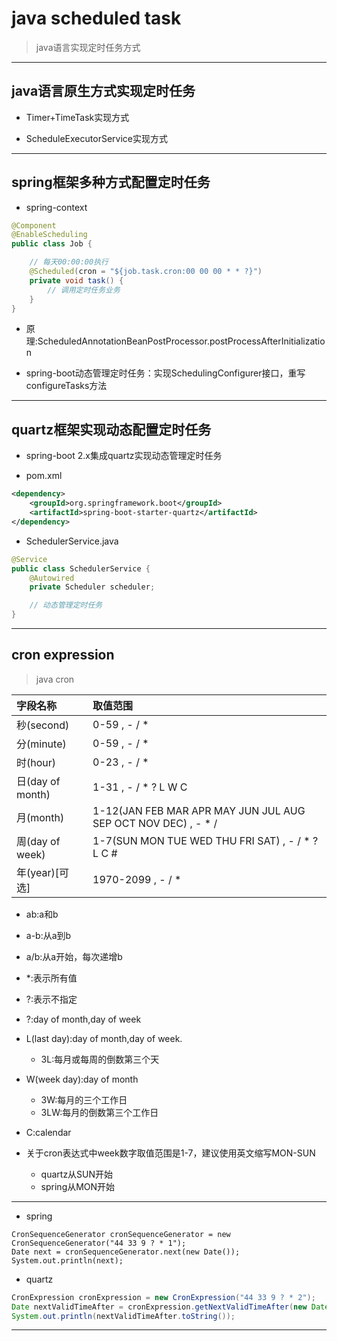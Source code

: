 
# java scheduled task
> java语言实现定时任务方式


---
## java语言原生方式实现定时任务

- Timer+TimeTask实现方式

- ScheduleExecutorService实现方式

---
## spring框架多种方式配置定时任务

- spring-context

```java
@Component
@EnableScheduling
public class Job {

    // 每天00:00:00执行
    @Scheduled(cron = "${job.task.cron:00 00 00 * * ?}")
    private void task() {
        // 调用定时任务业务
    }
}

```
- 原理:ScheduledAnnotationBeanPostProcessor.postProcessAfterInitialization


- spring-boot动态管理定时任务：实现SchedulingConfigurer接口，重写configureTasks方法


---
## quartz框架实现动态配置定时任务

- spring-boot 2.x集成quartz实现动态管理定时任务

- pom.xml
```xml
<dependency>
    <groupId>org.springframework.boot</groupId>
    <artifactId>spring-boot-starter-quartz</artifactId>
</dependency>

```
- SchedulerService.java
```java
@Service
public class SchedulerService {
    @Autowired
    private Scheduler scheduler;

    // 动态管理定时任务
}

```



---
## cron expression
> java cron


| 字段名称 | 取值范围 |
| :- | :- |
| 秒(second) | 0-59 , - / * |
| 分(minute) | 0-59 , - / * |
| 时(hour) | 0-23 , - / * |
| 日(day of month) | 1-31 , - / * ? L W C |
| 月(month) | 1-12(JAN FEB MAR APR MAY JUN JUL AUG SEP OCT NOV DEC) , - * / |
| 周(day of week) | 1-7(SUN MON TUE WED THU FRI SAT) , - / * ? L C # |
| 年(year)[可选]| 1970-2099 , - / * |

- ab:a和b
- a-b:从a到b
- a/b:从a开始，每次递增b

- *:表示所有值
- ?:表示不指定

- ?:day of month,day of week

- L(last day):day of month,day of week.
    - 3L:每月或每周的倒数第三个天

- W(week day):day of month
    - 3W:每月的三个工作日
    - 3LW:每月的倒数第三个工作日

- C:calendar

- 关于cron表达式中week数字取值范围是1-7，建议使用英文缩写MON-SUN
    - quartz从SUN开始
    - spring从MON开始

---
- spring
```
CronSequenceGenerator cronSequenceGenerator = new CronSequenceGenerator("44 33 9 ? * 1");
Date next = cronSequenceGenerator.next(new Date());
System.out.println(next);
```
- quartz
```java
CronExpression cronExpression = new CronExpression("44 33 9 ? * 2");
Date nextValidTimeAfter = cronExpression.getNextValidTimeAfter(new Date());
System.out.println(nextValidTimeAfter.toString());

```

---
